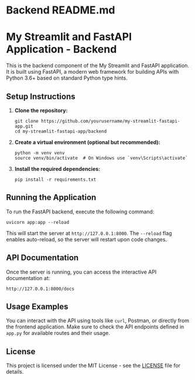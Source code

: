 # Backend README.md

# My Streamlit and FastAPI Application - Backend

This is the backend component of the My Streamlit and FastAPI application. It is built using FastAPI, a modern web framework for building APIs with Python 3.6+ based on standard Python type hints.

## Setup Instructions

1. **Clone the repository:**
   ```
   git clone https://github.com/yourusername/my-streamlit-fastapi-app.git
   cd my-streamlit-fastapi-app/backend
   ```

2. **Create a virtual environment (optional but recommended):**
   ```
   python -m venv venv
   source venv/bin/activate  # On Windows use `venv\Scripts\activate`
   ```

3. **Install the required dependencies:**
   ```
   pip install -r requirements.txt
   ```

## Running the Application

To run the FastAPI backend, execute the following command:

```
uvicorn app:app --reload
```

This will start the server at `http://127.0.0.1:8000`. The `--reload` flag enables auto-reload, so the server will restart upon code changes.

## API Documentation

Once the server is running, you can access the interactive API documentation at:

```
http://127.0.0.1:8000/docs
```

## Usage Examples

You can interact with the API using tools like `curl`, Postman, or directly from the frontend application. Make sure to check the API endpoints defined in `app.py` for available routes and their usage.

## License

This project is licensed under the MIT License - see the [LICENSE](../LICENSE) file for details.